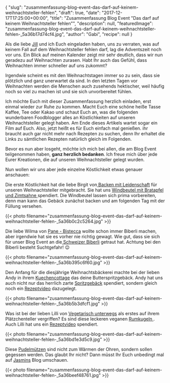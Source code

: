 {
    "slug": "zusammenfassung-blog-event-das-darf-auf-keinem-weihnachtsteller-fehlen",
    "draft": true,
    "date": "2017-12-17T17:25:00+00:00",
    "title": "Zusammenfassung Blog Event \"Das darf auf keinem Weihnachtsteller fehlen\"",
    "description": null,
    "featuredImage": "zusammenfassung-blog-event-das-darf-auf-keinem-weihnachtsteller-fehlen-_5a36b17d74cf4.jpg",
    "author": "Gabi",
    "recipe": null
}

Als die liebe [Jill](http://www.kleineskuliversum.com/ "Jill") und ich Euch eingeladen haben, uns zu verraten, was auf keinem Fall auf dem Weihnachtsteller fehlen darf, lag die Adventszeit noch vor uns. Ein Blick auf meinen Kalender zeigt mir sehr deutlich, dass wir nun geradezu auf Weihnachten zurasen. Habt Ihr auch das Gefühl, dass Weihnachten immer schneller auf uns zukommt?

Irgendwie scheint es mit den Weihnachtstagen immer so zu sein, dass sie plötzlich und ganz unerwartet da sind. In den letzten Tagen vor Weihnachten werden die Menschen auch zusehends hektischer, weil häufig noch so viel zu machen ist und sie sich unvorbereitet fühlen.

Ich möchte Euch mit dieser Zusammenfassung herzlich einladen, erst einmal wieder zur Ruhe zu kommen. Macht Euch eine schöne heiße Tasse Kaffee, Tee oder Kakao und schaut Euch an, was die folgenden wunderbaren Foodblogger alles an Köstlichkeiten auf unseren Weihnachtsteller gelegt haben. Am Ende dieses Artikels wartet sogar ein Film auf Euch. Also, jetzt heißt es für Euch einfach mal genießen. ihr braucht auch gar nicht mehr nach Rezepten zu suchen, denn Ihr erhaltet die Links zu sämtlichen Rezepten natürlich gleich im Folgenden.

Bevor es nun aber losgeht, möchte ich mich bei allen, die am Blog Event teilgenommen haben, **ganz herzlich bedanken**. Ich freue mich über jede Eurer Kreationen, die auf unseren Weihnachtsteller gelegt wurden.

Nun wollen wir uns aber jede einzelne Köstlichkeit etwas genauer anschauen:

Die erste Köstlichkeit hat die liebe Birgit von[ Backen mit Leidenschaft](https://backenmitleidenschaftblog.wordpress.com/ " Backen mit Leidenschaft") für unseren Weihnachtsteller mitgebracht. Sie hat uns [Windbeutel mit Bratapfel und Zimtsahne ](https://backenmitleidenschaftblog.wordpress.com/2017/11/29/windbeutel-mit-bratapfel-und-zimtsahne/ "Windbeutel mit Bratapfel und Zimtsahne ")spendiert. Die Windbeutel lassen sich prima vorbereiten, denn man kann das Gebäck zunächst backen und am folgenden Tag mit der Füllung versehen.

{{< photo filename="zusammenfassung-blog-event-das-darf-auf-keinem-weihnachtsteller-fehlen-_5a36b0c2c5264.jpg" >}}

Die liebe Wilma von [Pane - Bistecca](http://pane-bistecca.com/index.html "Pane - Bistecca") wollte schon immer Biberli machen, aber irgendwie hat sie es vorher nie richtig gewagt. Wie gut, dass sie sich für unser Blog Event an die[ Schweizer Biberli](http://pane-bistecca.com/rezepte-recipe-blog/schweizer-biberli " Schweizer Biberli") getraut hat. Achtung bei den Biberli besteht Suchtgefahr! 😉

{{< photo filename="zusammenfassung-blog-event-das-darf-auf-keinem-weihnachtsteller-fehlen-_5a36b395c6f60.jpg" >}}

Den Anfang für die diesjährige Weihnachtsbäckerei machte bei der lieben Andy in ihrem [Kuechencottage](http://kuechencottage.de/ "Kuechencottage") das deine Butterspritzgebäck. Andy hat uns auch nicht nur das herrlich zarte [Spritzgebäck](http://kuechencottage.de/butterspritzgebaeck/ "Spritzgebäck") spendiert, sondern gleich noch ein [Rezeptvideo](https://www.youtube.com/watch?v=xJf6mHNcp-E "Rezeptvideo") dazugelegt.

{{< photo filename="zusammenfassung-blog-event-das-darf-auf-keinem-weihnachtsteller-fehlen-_5a36b5b3dfcf1.jpg" >}}

Was ist bei der lieben Lilli von [Vegetarisch unterwegs](http://vegetarisch-unterwegs.blogspot.de/ "Vegetarisch unterwegs") als erstes auf ihrem Plätzchenteller vergriffen? Es sind diese leckeren veganen [Rumkugeln ](http://vegetarisch-unterwegs.blogspot.de/2017/12/weihnachtliche-rumkugeln-black-white.html "Rumkugeln "). Auch Lilli hat uns ein [Rezeptvideo](https://www.youtube.com/watch?v=DQbPhsfzCC0 "Rezeptvideo") spendiert.

{{< photo filename="zusammenfassung-blog-event-das-darf-auf-keinem-weihnachtsteller-fehlen-_5a36bd1e3d5c9.jpg" >}}

Diese [Pudelmützen](http://herdgefluester.de/pudelmuetzen/ "Pudelmützen") sind nicht zum Wärmen der Ohren, sondern sollen gegessen werden. Das glaubt Ihr nicht? Dann müsst Ihr Euch unbedingt mal auf [Jasmins](http://herdgefluester.de/ "Jasmins") Blog umschauen.

{{< photo filename="zusammenfassung-blog-event-das-darf-auf-keinem-weihnachtsteller-fehlen-_5a36beef48761.jpg" >}}